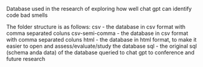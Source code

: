 Database used in the research of exploring how well chat gpt can identify code bad smells

The folder structure is as follows:
csv - the database in csv format with comma separated coluns
csv-semi-comma - the database in csv format with comma separated coluns
html - the database in html format, to make it easier to open and assess/evaluate/study the database
sql - the original sql (schema anda data) of the database queried to chat gpt to conference and future research
